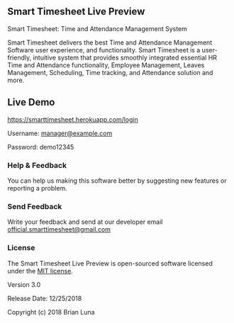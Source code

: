 ## Smart Timesheet Live Preview

Smart Timesheet: Time and Attendance Management System

Smart Timesheet delivers the best Time and Attendance Management Software user experience, and functionality. Smart Timesheet is a user-friendly, intuitive system that provides smoothly integrated essential HR Time and Attendance functionality, Employee Management, Leaves Management, Scheduling, Time tracking, and Attendance solution and more.

## Live Demo
https://smarttimesheet.herokuapp.com/login

Username: manager@example.com

Password: demo12345

### Help & Feedback

You can help us making this software better by suggesting new features or reporting a problem.

### Send Feedback

Write your feedback and send at our developer email official.smarttimesheet@gmail.com


### License 
The Smart Timesheet Live Preview is open-sourced software licensed under the [MIT license](https://opensource.org/licenses/MIT).

Version 3.0

Release Date: 12/25/2018

Copyright (c) 2018 Brian Luna
